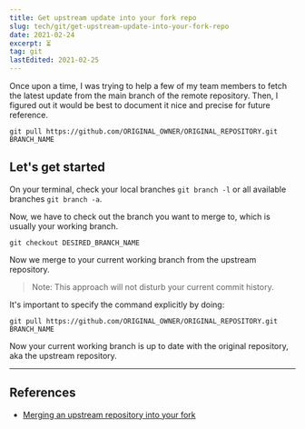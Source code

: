 ```yaml
---
title: Get upstream update into your fork repo
slug: tech/git/get-upstream-update-into-your-fork-repo
date: 2021-02-24
excerpt: ⏳
tag: git
lastEdited: 2021-02-25
---
```


<!--
date must be: 2000-01-01
NOT: 2000-1-1 -->

<!-- https://www.gatsbyjs.com/blog/2017-07-19-creating-a-blog-with-gatsby/#writing-our-first-markdown-blog-post -->
<!-- https://github.com/gatsbyjs/gatsby/issues/3460 -->
<!-- https://mdxjs.com/getting-started#mdx -->

Once upon a time, I was trying to help a few of my team members to fetch the latest update from the main branch of the remote repository. Then, I figured out it would be best to document it nice and precise for future reference.

```shell
git pull https://github.com/ORIGINAL_OWNER/ORIGINAL_REPOSITORY.git BRANCH_NAME
```

## Let's get started

On your terminal, check your local branches `git branch -l` or all available branches `git branch -a`. 

Now, we have to check out the branch you want to merge to, which is usually your working branch.

```shell
git checkout DESIRED_BRANCH_NAME
```

Now we merge to your current working branch from the upstream repository.

> Note: This approach will not disturb your current commit history.

It's important to specify the command explicitly by doing:

```shell
git pull https://github.com/ORIGINAL_OWNER/ORIGINAL_REPOSITORY.git BRANCH_NAME
```

Now your current working branch is up to date with the original repository, aka the upstream repository.

---

## References

- [Merging an upstream repository into your fork](https://docs.github.com/en/github/collaborating-with-issues-and-pull-requests/merging-an-upstream-repository-into-your-fork)

